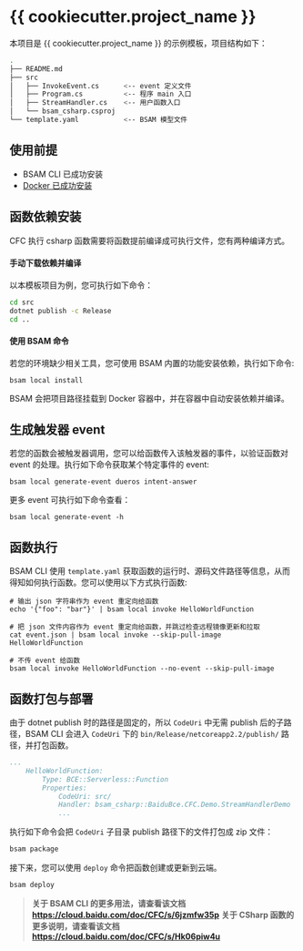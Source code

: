 # {{ cookiecutter.project_name }}

本项目是 {{ cookiecutter.project_name }} 的示例模板，项目结构如下：

```bash
.
├── README.md
├── src
│   ├── InvokeEvent.cs      <-- event 定义文件
│   ├── Program.cs          <-- 程序 main 入口
│   ├── StreamHandler.cs    <-- 用户函数入口
│   └── bsam_csharp.csproj  
└── template.yaml           <-- BSAM 模型文件
```

## 使用前提

* BSAM CLI 已成功安装
* [Docker 已成功安装](https://www.docker.com/community-edition)

## 函数依赖安装

CFC 执行 csharp 函数需要将函数提前编译成可执行文件，您有两种编译方式。

#### 手动下载依赖并编译

以本模板项目为例，您可执行如下命令：

```bash
cd src
dotnet publish -c Release
cd ..
```

#### 使用 BSAM 命令

若您的环境缺少相关工具，您可使用 BSAM 内置的功能安装依赖，执行如下命令:

```
bsam local install
```

BSAM 会把项目路径挂载到 Docker 容器中，并在容器中自动安装依赖并编译。

## 生成触发器 event
若您的函数会被触发器调用，您可以给函数传入该触发器的事件，以验证函数对 event 的处理。执行如下命令获取某个特定事件的 event:

```
bsam local generate-event dueros intent-answer
```

更多 event 可执行如下命令查看：

```
bsam local generate-event -h
```

## 函数执行 

BSAM CLI 使用 `template.yaml` 获取函数的运行时、源码文件路径等信息，从而得知如何执行函数。您可以使用以下方式执行函数:

```
# 输出 json 字符串作为 event 重定向给函数
echo '{"foo": "bar"}' | bsam local invoke HelloWorldFunction

# 把 json 文件内容作为 event 重定向给函数，并跳过检查远程镜像更新和拉取
cat event.json | bsam local invoke --skip-pull-image HelloWorldFunction

# 不传 event 给函数
bsam local invoke HelloWorldFunction --no-event --skip-pull-image
```

## 函数打包与部署

由于 dotnet publish 时的路径是固定的，所以 `CodeUri` 中无需 publish 后的子路径，BSAM CLI 会进入 `CodeUri` 下的 `bin/Release/netcoreapp2.2/publish/` 路径，并打包函数。

```yaml
...
    HelloWorldFunction:
        Type: BCE::Serverless::Function
        Properties:
            CodeUri: src/
            Handler: bsam_csharp::BaiduBce.CFC.Demo.StreamHandlerDemo
            ...
```

执行如下命令会把 `CodeUri` 子目录 publish 路径下的文件打包成 zip 文件：

```bash
bsam package
```

接下来，您可以使用 `deploy` 命令把函数创建或更新到云端。

```bash
bsam deploy
```

> **关于 BSAM CLI 的更多用法，请查看该文档 https://cloud.baidu.com/doc/CFC/s/6jzmfw35p**
> **关于 CSharp 函数的更多说明，请查看该文档 https://cloud.baidu.com/doc/CFC/s/Hk06piw4u**
